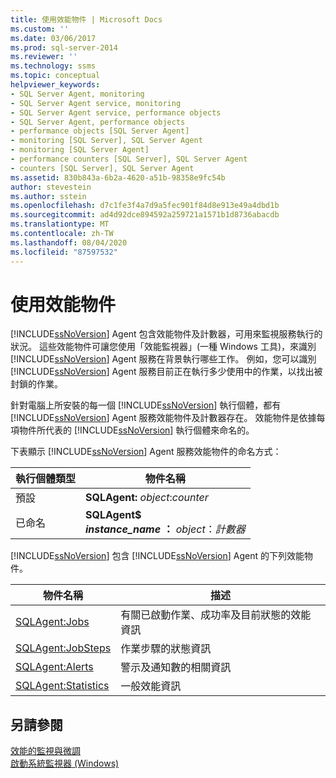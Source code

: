 ```yaml
---
title: 使用效能物件 | Microsoft Docs
ms.custom: ''
ms.date: 03/06/2017
ms.prod: sql-server-2014
ms.reviewer: ''
ms.technology: ssms
ms.topic: conceptual
helpviewer_keywords:
- SQL Server Agent, monitoring
- SQL Server Agent service, monitoring
- SQL Server Agent service, performance objects
- SQL Server Agent, performance objects
- performance objects [SQL Server Agent]
- monitoring [SQL Server], SQL Server Agent
- monitoring [SQL Server Agent]
- performance counters [SQL Server], SQL Server Agent
- counters [SQL Server], SQL Server Agent
ms.assetid: 830b843a-6b2a-4620-a51b-98358e9fc54b
author: stevestein
ms.author: sstein
ms.openlocfilehash: d7c1fe3f4a7d9a5fec901f84d8e913e49a4dbd1b
ms.sourcegitcommit: ad4d92dce894592a259721a1571b1d8736abacdb
ms.translationtype: MT
ms.contentlocale: zh-TW
ms.lasthandoff: 08/04/2020
ms.locfileid: "87597532"
---
```

# <a name="use-performance-objects"></a>使用效能物件
  [!INCLUDE[ssNoVersion](../../includes/ssnoversion-md.md)] Agent 包含效能物件及計數器，可用來監視服務執行的狀況。 這些效能物件可讓您使用「效能監視器」(一種 Windows 工具)，來識別 [!INCLUDE[ssNoVersion](../../includes/ssnoversion-md.md)] Agent 服務在背景執行哪些工作。 例如，您可以識別 [!INCLUDE[ssNoVersion](../../includes/ssnoversion-md.md)] Agent 服務目前正在執行多少使用中的作業，以找出被封鎖的作業。  
  
 針對電腦上所安裝的每一個 [!INCLUDE[ssNoVersion](../../includes/ssnoversion-md.md)] 執行個體，都有 [!INCLUDE[ssNoVersion](../../includes/ssnoversion-md.md)] Agent 服務效能物件及計數器存在。 效能物件是依據每項物件所代表的 [!INCLUDE[ssNoVersion](../../includes/ssnoversion-md.md)] 執行個體來命名的。  
  
 下表顯示 [!INCLUDE[ssNoVersion](../../includes/ssnoversion-md.md)] Agent 服務效能物件的命名方式：  
  
|執行個體類型|物件名稱|  
|-------------------|-----------------|  
|預設|**SQLAgent:** *object*:*counter*|  
|已命名|**SQLAgent$**<br /> ***instance_name* ：** *object*：*計數器*|  
  
 [!INCLUDE[ssNoVersion](../../includes/ssnoversion-md.md)] 包含 [!INCLUDE[ssNoVersion](../../includes/ssnoversion-md.md)] Agent 的下列效能物件。  
  
|物件名稱|描述|  
|-----------------|-----------------|  
|[SQLAgent:Jobs](../../relational-databases/performance-monitor/sql-server-agent-jobs-object.md)|有關已啟動作業、成功率及目前狀態的效能資訊|  
|[SQLAgent:JobSteps](../../relational-databases/performance-monitor/sql-server-agent-jobsteps-object.md)|作業步驟的狀態資訊|  
|[SQLAgent:Alerts](../../relational-databases/performance-monitor/sql-server-agent-alerts-object.md)|警示及通知數的相關資訊|  
|[SQLAgent:Statistics](../../relational-databases/performance-monitor/sql-server-agent-statistics-object.md)|一般效能資訊|  
  
## <a name="see-also"></a>另請參閱  
 [效能的監視與微調](../../relational-databases/performance/monitor-and-tune-for-performance.md)   
 [啟動系統監視器 &#40;Windows&#41;](../../relational-databases/performance/start-system-monitor-windows.md)  
  
  
